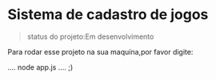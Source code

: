 # Sistema de cadastro de jogos

>status do projeto:Em desenvolvimento

Para rodar esse projeto na sua maquína,por favor digite:

....
node app.js
....
;)
